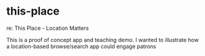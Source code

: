 # this-place
re: This Place - Location Matters 

This is a proof of concept app and teaching demo. I wanted to illustrate how a location-based browse/search app could engage patrons
